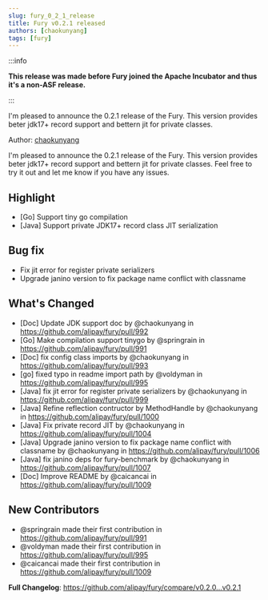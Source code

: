 ```yaml
---
slug: fury_0_2_1_release
title: Fury v0.2.1 released
authors: [chaokunyang]
tags: [fury]
---
```


:::info

**This release was made before Fury joined the Apache Incubator and thus it's a non-ASF release.**

:::

I'm pleased to announce the 0.2.1 release of the Fury. This version provides beter jdk17+ record support and bettern jit for private classes.

Author: [chaokunyang](https://github.com/chaokunyang)

I'm pleased to announce the 0.2.1 release of the Fury. This version provides beter jdk17+ record support and bettern jit for private classes. Feel free to try it out and let me know if you have any issues.

## Highlight

- [Go] Support tiny go compilation
- [Java] Support private JDK17+ record class JIT serialization

## Bug fix

- Fix jit error for register private serializers
- Upgrade janino version to fix package name conflict with classname

## What's Changed

- [Doc] Update JDK support doc by @chaokunyang in https://github.com/alipay/fury/pull/992
- [Go] Make compilation support tinygo by @springrain in https://github.com/alipay/fury/pull/991
- [Doc] fix config class imports by @chaokunyang in https://github.com/alipay/fury/pull/993
- [go] fixed typo in readme import path by @voldyman in https://github.com/alipay/fury/pull/995
- [Java] fix jit error for register private serializers by @chaokunyang in https://github.com/alipay/fury/pull/999
- [Java] Refine reflection contructor by MethodHandle by @chaokunyang in https://github.com/alipay/fury/pull/1000
- [Java] Fix private record JIT by @chaokunyang in https://github.com/alipay/fury/pull/1004
- [Java] Upgrade janino version to fix package name conflict with classname by @chaokunyang in https://github.com/alipay/fury/pull/1006
- [Java] fix janino deps for fury-benchmark by @chaokunyang in https://github.com/alipay/fury/pull/1007
- [Doc] Improve README by @caicancai in https://github.com/alipay/fury/pull/1009

## New Contributors

- @springrain made their first contribution in https://github.com/alipay/fury/pull/991
- @voldyman made their first contribution in https://github.com/alipay/fury/pull/995
- @caicancai made their first contribution in https://github.com/alipay/fury/pull/1009

**Full Changelog**: https://github.com/alipay/fury/compare/v0.2.0...v0.2.1
